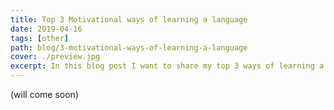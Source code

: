 ```yaml
---
title: Top 3 Motivational ways of learning a language
date: 2019-04-16
tags: [other]
path: blog/3-motivational-ways-of-learning-a-language
cover: ./preview.jpg
excerpt: In this blog post I want to share my top 3 ways of learning a language in a motivating way.
---
```


(will come soon)








